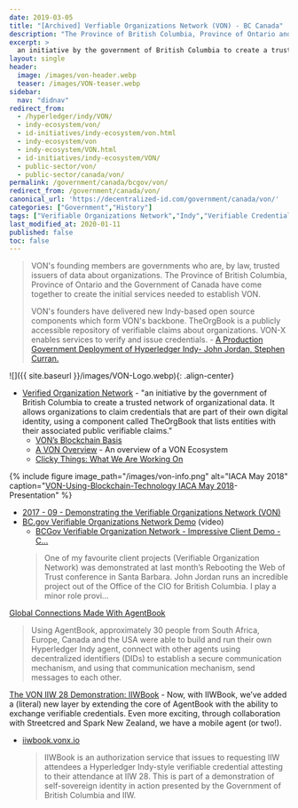 ```yaml
---
date: 2019-03-05
title: "[Archived] Verfiable Organizations Network (VON) - BC Canada"
description: "The Province of British Columbia, Province of Ontario and the Government of Canada have come together to create the initial services needed to establish VON."
excerpt: >
  an initiative by the government of British Columbia to create a trusted network of organizational data. It allows organizations to claim credentials that are part of their own digital identity, using a component called TheOrgBook that lists entities with their associated public verifiable claims.
layout: single
header:
  image: /images/von-header.webp
  teaser: /images/VON-teaser.webp
sidebar:
  nav: "didnav"  
redirect_from:
  - /hyperledger/indy/VON/
  - indy-ecosystem/von/
  - id-initiatives/indy-ecosystem/von.html
  - indy-ecosystem/von
  - indy-ecosystem/VON.html
  - id-initiatives/indy-ecosystem/VON/
  - public-sector/von/
  - public-sector/canada/von/
permalink: /government/canada/bcgov/von/
redirect_from: /government/canada/von/
canonical_url: 'https://decentralized-id.com/government/canada/von/'
categories: ["Government","History"]
tags: ["Verifiable Organizations Network","Indy","Verifiable Credentials","Canada","RWoT","IIW","hyperledger foundation"]
last_modified_at: 2020-01-11
published: false
toc: false
---
```


>VON's founding members are governments who are, by law, trusted issuers of data about organizations. The Province of British Columbia, Province of Ontario and the Government of Canada have come together to create the initial services needed to establish VON. 
>
>VON's founders have delivered new Indy-based open source components which form VON's backbone. TheOrgBook is a publicly accessible repository of verifiable claims about organizations. VON-X enables services to verify and issue credentials. - [A Production Government Deployment of Hyperledger Indy- John Jordan, Stephen Curran.](https://hgf18.sched.com/event/G8rm/verifiable-organizations-network-a-production-government-deployment-of-hyperledger-indy-john-jordan-province-of-british-columbia-stephen-curran-cloudcompass-computing-inc)

![]({{ site.baseurl }}/images/VON-Logo.webp){: .align-center}

* [Verified Organization Network](https://vonx.io/) - "an initiative by the government of British Columbia to create a trusted network of organizational data. It allows organizations to claim credentials that are part of their own digital identity, using a component called TheOrgBook that lists entities with their associated public verifiable claims."
  * [VON’s Blockchain Basis](https://vonx.io/getting_started/vons-blockchain-basis/)
  * [A VON Overview](https://vonx.io/getting_started/von-overview/) - An overview of a VON Ecosystem
  * [Clicky Things: What We Are Working On](https://vonx.io/clickythings/)

{% include figure image_path="/images/von-info.png" alt="IACA May 2018" caption="[VON-Using-Blockchain-Technology IACA May 2018](https://www.iaca.org/wp-content/uploads/VON-Using-Blockchain-Technology.pdf)- Presentation" %}

* [2017 - 09 - Demonstrating the Verifiable Organizations Network (VON)](https://docs.google.com/document/d/1wNnXdQKUtWnx--xw3VQ9Fr2TDa0kUNIBSMmFGR4uoMg/edit#heading=h.kphtj2c176xb)
* [BC.gov Verifiable Organizations Network Demo](https://drive.google.com/open?id=1Ms2vKqTe-jVDpz5eWtQIqIz8Jl6TLbSE) (video)
  * [BCGov Verifiable Organization Network - Impressive Client Demo - C...](https://www.continuumloop.com/bcgov-verifiable-organization-network/)
  > One of my favourite client projects (Verifiable Organization Network) was demonstrated at last month’s Rebooting the Web of Trust conference in Santa Barbara. John Jordan runs an incredible project out of the Office of the CIO for British Columbia. I play a minor role provi...

[Global Connections Made With AgentBook](https://vonx.io/news/2019-03-28-Global-Connection)
  > Using AgentBook, approximately 30 people from South Africa, Europe, Canada and the USA were able to build and run their own Hyperledger Indy agent, connect with other agents using decentralized identifiers (DIDs) to establish a secure communication mechanism, and using that communication mechanism, send messages to each other. 

[The VON IIW 28 Demonstration: IIWBook](https://vonx.io/how_to/iiwbook) - Now, with IIWBook, we’ve added a (literal) new layer by extending the core of AgentBook with the ability to exchange verifiable credentials. Even more exciting, through collaboration with Streetcred and Spark New Zealand, we have a mobile agent (or two!).
  * [iiwbook.vonx.io](https://iiwbook.vonx.io)
    > IIWBook is an authorization service that issues to requesting IIW attendees a Hyperledger Indy-style verifiable credential attesting to their attendance at IIW 28. This is part of a demonstration of self-sovereign identity in action presented by the Government of British Columbia and IIW.
